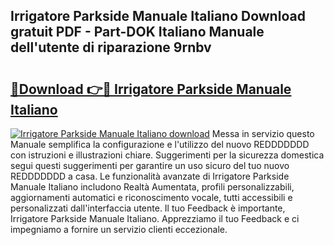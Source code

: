 ## Irrigatore Parkside Manuale Italiano Download gratuit PDF - Part-DOK Italiano Manuale dell'utente di riparazione 9rnbv

# <h2><a href="http://dfdh1hs.blite.top/?on=Irrigatore+Parkside+Manuale+Italiano">🔗Download 👉🔴 Irrigatore Parkside Manuale Italiano</a></h2>

[![Irrigatore Parkside Manuale Italiano download](https://i.imgur.com/lujVjoI.png)](http://dfdh1hs.blite.top/?on=Irrigatore+Parkside+Manuale+Italiano)
Messa in servizio questo Manuale semplifica la configurazione e l'utilizzo del nuovo REDDDDDDD con istruzioni e illustrazioni chiare. Suggerimenti per la sicurezza domestica segui questi suggerimenti per garantire un uso sicuro del tuo nuovo REDDDDDDD a casa. Le funzionalità avanzate di Irrigatore Parkside Manuale Italiano includono Realtà Aumentata, profili personalizzabili, aggiornamenti automatici e riconoscimento vocale, tutti accessibili e personalizzati dall'interfaccia utente. Il tuo Feedback è importante, Irrigatore Parkside Manuale Italiano. Apprezziamo il tuo Feedback e ci impegniamo a fornire un servizio clienti eccezionale.
